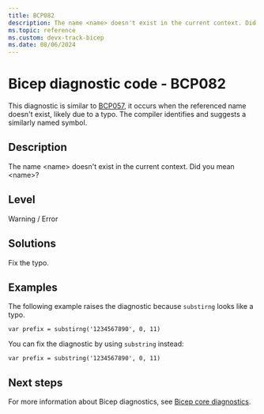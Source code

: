 ```yaml
---
title: BCP082
description: The name <name> doesn't exist in the current context. Did you mean <name>?
ms.topic: reference
ms.custom: devx-track-bicep
ms.date: 08/06/2024
---
```


# Bicep diagnostic code - BCP082

This diagnostic is similar to [BCP057](./bcp057.md), it occurs when the referenced name doesn't exist, likely due to a typo. The compiler identifies and suggests a similarly named symbol.

## Description

The name &lt;name> doesn't exist in the current context. Did you mean &lt;name>?

## Level

Warning / Error

## Solutions

Fix the typo.

## Examples

The following example raises the diagnostic because `substirng` looks like a typo.

```bicep
var prefix = substirng('1234567890', 0, 11)
```

You can fix the diagnostic by using `substring` instead:

```bicep
var prefix = substring('1234567890', 0, 11)
```

## Next steps

For more information about Bicep diagnostics, see [Bicep core diagnostics](../bicep-core-diagnostics.md).
